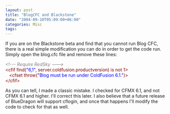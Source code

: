 ```yaml
---
layout: post
title: "BlogCFC and Blackstone"
date: "2004-09-10T05:09:00+06:00"
categories: Misc 
tags: 
---
```


If you are on the Blackstone beta and find that you cannot run Blog CFC, there is a real simple modification you can do in order to get the code run. Simply open the blog.cfc file and remove these lines:

<div class="code"><FONT COLOR=GRAY><I>&lt;!--- Require RedSky ---&gt;</I></FONT><br>
<FONT COLOR=MAROON>&lt;cfif find(<FONT COLOR=BLUE>"6,<FONT COLOR=BLUE>1</FONT>"</FONT>, server.coldfusion.productversion) is not 1&gt;</FONT><br>
&nbsp;&nbsp;&nbsp;<FONT COLOR=MAROON>&lt;cfset throw(<FONT COLOR=BLUE>"Blog must be run under ColdFusion 6.1."</FONT>)&gt;</FONT><br>
<FONT COLOR=MAROON>&lt;/cfif&gt;</FONT></div>

As you can tell, I made a classic mistake. I checked for CFMX 6.1, and not CFMX 6.1 and higher. I'll correct this later. I also believe that a future release of BlueDragon will support cflogin, and once that happens I'll modify the code to check for that as well.